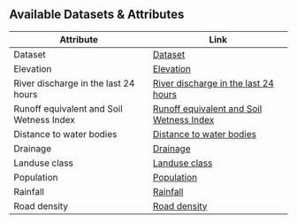 ## Available Datasets & Attributes

| Attribute                                      | Link                                                |
|------------------------------------------------|-----------------------------------------------------|
| Dataset                                        | [Dataset](./Dataset)                                |
| Elevation                                      | [Elevation](./Elevation)                            |
| River discharge in the last 24 hours            | [River discharge in the last 24 hours](./River%20discharge%20in%20the%20last%2024%20hours) |
| Runoff equivalent and Soil Wetness Index        | [Runoff equivalent and Soil Wetness Index](./Runoff%20equivalent%20and%20Soil%20Wetness%20Index) |
| Distance to water bodies                        | [Distance to water bodies](./distance%20to%20water%20bodies) |
| Drainage                                       | [Drainage](./drainage)                              |
| Landuse class                                  | [Landuse class](./landuse%20class)                  |
| Population                                     | [Population](./population)                          |
| Rainfall                                       | [Rainfall](./rainfall)                              |
| Road density                                   | [Road density](./road%20density)                    |


